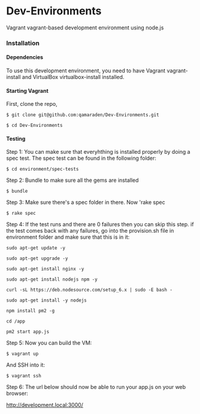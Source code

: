 # Dev-Environments
Vagrant vagrant-based development environment using node.js

### Installation
#### Dependencies
To use this development environment, you need to have Vagrant vagrant-install and VirtualBox virtualbox-install installed.

#### Starting Vagrant
First, clone the repo,

```$ git clone git@github.com:qamaraden/Dev-Environments.git```

```$ cd Dev-Environments```

#### Testing
Step 1: You can make sure that everyhthing is installed properly by doing a spec test. The spec test can be found in the following folder:

```$ cd environment/spec-tests```

Step 2: Bundle to make sure all the gems are installed 

```$ bundle```

Step 3: Make sure there's a spec folder in there. Now 'rake spec

```$ rake spec```

Step 4: If the test runs and there are 0 failures then you can skip this step. if the test comes back with any failures, go into the provision.sh file in environment folder and make sure that this is in it:

```sudo apt-get update -y```

```sudo apt-get upgrade -y```

```sudo apt-get install nginx -y```

```sudo apt-get install nodejs npm -y```

```curl -sL https://deb.nodesource.com/setup_6.x | sudo -E bash -```

```sudo apt-get install -y nodejs```

```npm install pm2 -g```

```cd /app```

```pm2 start app.js ```


Step 5: Now you can build the VM:

```$ vagrant up```

  And SSH into it:

```$ vagrant ssh```

Step 6: The url below should now be able to run your app.js on your web browser:

http://development.local:3000/


